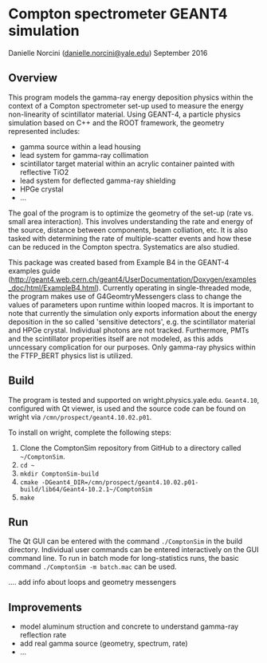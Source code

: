# Compton spectrometer GEANT4 simulation

Danielle Norcini (danielle.norcini@yale.edu)
September 2016

## Overview
This program models the gamma-ray energy deposition physics within the context of a Compton spectrometer set-up used to measure the energy non-linearity of scintillator material. Using GEANT-4, a particle physics simulation based on C++ and the ROOT framework, the geometry represented includes:

- gamma source within a lead housing
- lead system for gamma-ray collimation
- scintillator target material within an acrylic container painted with reflective TiO2
- lead system for deflected gamma-ray shielding
- HPGe crystal
- ...

The goal of the program is to optimize the geometry of the set-up (rate vs. small area interaction). This involves understanding the rate and energy of the source, distance between components, beam colliation, etc. It is also tasked with determining the rate of multiple-scatter events and how these can be reduced in the Compton spectra. Systematics are also studied.

This package was created based from Example B4 in the GEANT-4 examples guide (http://geant4.web.cern.ch/geant4/UserDocumentation/Doxygen/examples_doc/html/ExampleB4.html). Currently operating in single-threaded mode, the program makes use of G4GeomtryMessengers class to change the values of parameters upon runtime within looped macros. It is important to note that currently the simulation only exports information about the energy deposition in the so called 'sensitive detectors', e.g. the scintillator material and HPGe crystal. Individual photons are not tracked. Furthermore, PMTs and the scintillator properities itself are not modeled, as this adds unncessary complication for our purposes. Only gamma-ray physics within the FTFP_BERT physics list is utilized.   

## Build 
The program is tested and supported on wright.physics.yale.edu. `Geant4.10`, configured with Qt viewer, is used and the source code can be found on wright via `/cmn/prospect/geant4.10.02.p01`.
 
To install on wright, complete the following steps:
1. Clone the ComptonSim repository from GitHub to a directory called `~/ComptonSim`.
2. `cd ~`
3. `mkdir ComptonSim-build`
4. `cmake -DGeant4_DIR=/cmn/prospect/geant4.10.02.p01-build/lib64/Geant4-10.2.1~/ComptonSim`
5. `make` 

## Run
The Qt GUI can be entered with the command `./ComptonSim` in the build directory. Individual user commands can be entered interactively on the GUI command line. To run in batch mode for long-statistics runs, the basic command `./ComptonSim -m batch.mac` can be used. 

.... add info about loops and geometry messengers

## Improvements
- model aluminum struction and concrete to understand gamma-ray reflection rate
- add real gamma source (geometry, spectrum, rate)
- ...